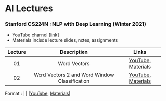 # AI Lectures


### Stanford CS224N : NLP with Deep Learning (Winter 2021)

- YouTube channel [[link](https://www.youtube.com/playlist?list=PLoROMvodv4rOSH4v6133s9LFPRHjEmbmJ)]
- Materials include lecture slides, notes, assignments


|Lecture|Description|Links|
|:-:|:-:|:-:|
|01|Word Vectors|[YouTube](https://www.youtube.com/watch?v=rmVRLeJRkl4&list=PLoROMvodv4rOSH4v6133s9LFPRHjEmbmJ&index=2), [Materials](https://github.com/Jasonlee1995/AI_Lectures/tree/main/stanford_cs224n_2021/01)|
|02|Word Vectors 2 and Word Window Classification|[YouTube](https://www.youtube.com/watch?v=gqaHkPEZAew&list=PLoROMvodv4rOSH4v6133s9LFPRHjEmbmJ&index=2&ab_channel=StanfordOnline), [Materials](https://github.com/Jasonlee1995/AI_Lectures/tree/main/stanford_cs224n_2021/02)|



Format : | | |[YouTube](), [Materials]()|